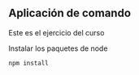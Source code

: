 ## Aplicación de comando

Este es el ejercicio del curso

Instalar los paquetes de node

```
npm install
```